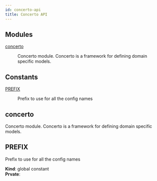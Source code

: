 ```yaml
---
id: concerto-api
title: Concerto API
---
```


## Modules

<dl>
<dt><a href="#module_concerto">concerto</a></dt>
<dd><p>Concerto module. Concerto is a framework for defining domain
specific models.</p>
</dd>
</dl>

## Constants

<dl>
<dt><a href="#PREFIX">PREFIX</a></dt>
<dd><p>Prefix to use for all the config names</p>
</dd>
</dl>

<a name="module_concerto"></a>

## concerto
Concerto module. Concerto is a framework for defining domain
specific models.

<a name="PREFIX"></a>

## PREFIX
Prefix to use for all the config names

**Kind**: global constant  
**Prvate**:   
